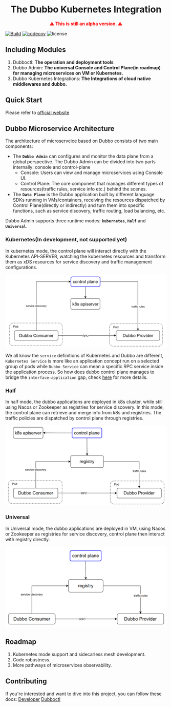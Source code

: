 <h1 align="center">
The Dubbo Kubernetes Integration
</h1>

<p align="center" style="color: red; font-weight: bold;">
⚠️ This is still an alpha version. ⚠️
</p>

[![Build](https://github.com/apache/dubbo-kubernetes/actions/workflows/ci.yml/badge.svg)](https://github.com/apache/dubbo-kubernetes/actions/workflows/ci.yml)
[![codecov](https://codecov.io/gh/apache/dubbo-kubernetes/branch/master/graph/badge.svg)](https://codecov.io/gh/apache/dubbo-kubernetes)
![license](https://img.shields.io/badge/license-Apache--2.0-green.svg)

## Including Modules
1. Dubboctl: **The operation and deployment tools**
2. Dubbo Admin: **The universal Console and Control Plane(in roadmap) for managing microservices on VM or Kubernetes.**
3. Dubbo Kubernetes Integrations: **The Integrations of cloud native middlewares and dubbo.**

## Quick Start
Please refer to [official website](https://cn.dubbo.apache.org/zh-cn/overview/home/)

## Dubbo Microservice Architecture

The architecture of microservcice based on Dubbo consists of two main components:

- The **`Dubbo Admin`** can configures and monitor the data plane from a global perspective. The Dubbo Admin can be divided into two parts internally: console and control-plane
  - Console: Users can view and manage microservices using Console UI.
  - Control Plane:  The core component that manages different types of resources(traffic rules, service info etc.) behind the scenes.
- The **`Data Plane`** is the Dubbo application built by different language SDKs running in VMs/containers, receiving the resources dispatched by Control Plane(directly or indirectly) and turn them into specific functions, such as service discovery, traffic routing, load balancing, etc.

Dubbo Admin supports three runtime modes: **`kubernetes`**, **`Half`** and **`Universal`**.

### Kubernetes(In development, not supported yet)
In kubernetes mode, the control plane will interact directly with the Kubernetes API-SERVER, watching the kubernetes resources and transform them as xDS resources for service discovery and traffic management configurations.

![kubernetes-mode](docs/static/images/homepage/kubernetes-mode.png)

We all know the `service` definitions of Kubernetes and Dubbo are different, `Kubernetes Service` is more like an application concept run on a selected group of pods while `Dubbo Service` can mean a specific RPC service inside the application process. So how does dubbo control plane manages to bridge the `interface-application` gap, check [here]() for more details.


### Half
In half mode, the dubbo applications are deployed in k8s cluster, while still using Nacos or Zookeeper as registries for service discovery.
In this mode, the control plane can retrieve and merge info from k8s and registries. The traffic policies are dispatched by control plane through registries. 

![half-mode](./docs/static/images/homepage/half-mode.png)
### Universal
In Universal mode, the dubbo applications are deployed in VM, using Nacos or Zookeeper as registries for service discovery, 
control plane then interact with registry directly.

![universal-mode](docs/static/images/homepage/universal-mode.png)

## Roadmap
1. Kubernetes mode support and sidecarless mesh development.
2. Code robustness.
3. More pathways of microservices observability.  


## Contributing
If you're interested and want to dive into this project, you can follow these docs:
[Developer](./DEVELOPER.md)
[Dubboctl](./docs/dubboctl/concepts.md)



